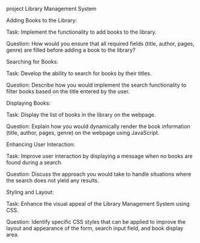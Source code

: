 project
 Library Management System

Adding Books to the Library:

Task: Implement the functionality to add books to the library.

Question: How would you ensure that all required fields (title, author, pages, genre) are filled before adding a book to the library?

Searching for Books:

Task: Develop the ability to search for books by their titles.

Question: Describe how you would implement the search functionality to filter books based on the title entered by the user.

Displaying Books:

Task: Display the list of books in the library on the webpage.

Question: Explain how you would dynamically render the book information (title, author, pages, genre) on the webpage using JavaScript.

Enhancing User Interaction:

Task: Improve user interaction by displaying a message when no books are found during a search.

Question: Discuss the approach you would take to handle situations where the search does not yield any results.

Styling and Layout:

Task: Enhance the visual appeal of the Library Management System using CSS.

Question: Identify specific CSS styles that can be applied to improve the layout and appearance of the form, search input field, and book display area.
